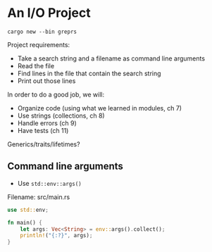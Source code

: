 # An I/O Project

`cargo new --bin greprs`

Project requirements:

- Take a search string and a filename as command line arguments
- Read the file
- Find lines in the file that contain the search string
- Print out those lines

In order to do a good job, we will:

- Organize code (using what we learned in modules, ch 7)
- Use strings (collections, ch 8)
- Handle errors (ch 9)
- Have tests (ch 11)

Generics/traits/lifetimes?

## Command line arguments

* Use `std::env::args()`

Filename: src/main.rs

```rust
use std::env;

fn main() {
    let args: Vec<String> = env::args().collect();
    println!("{:?}", args);
}
```


